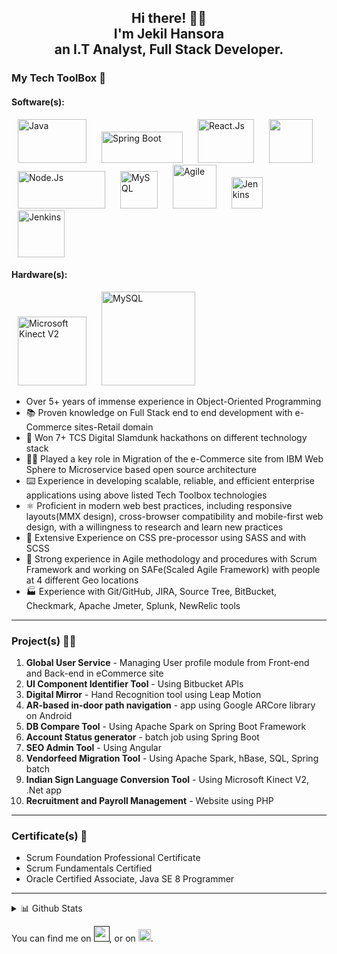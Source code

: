 <div align="center">

  ## Hi there! 👋🤓 <br />I'm Jekil Hansora <br />an I.T Analyst, Full Stack Developer.
  
</div>
  
### My Tech ToolBox 🧰
#### Software(s):
<div>
  <img alt="Java" src="https://user-images.githubusercontent.com/4328384/119971923-3435ab00-bfcf-11eb-9c74-9ab45daa4723.gif" width="110" height="70" style="display: inline; margin: 0 10px;" />
  <img alt="Spring Boot" src="https://user-images.githubusercontent.com/4328384/119972905-6c89b900-bfd0-11eb-9102-4dfe44b2e32f.png" width="130" height="50" style="display: inline; margin: 0 10px;" />
  <img alt="React.Js" src="https://user-images.githubusercontent.com/4328384/119970574-87a6f980-bfcd-11eb-91a4-c8fd44d7a4db.gif" width="90" height="70" style="display: inline; margin: 0 10px;" />
  <img alr="HTML CSS JS" src="https://user-images.githubusercontent.com/4328384/119952047-380b0280-bfba-11eb-9591-52fc6d3264af.png" height="70" style="display: inline; margin: 0 10px;" />
  <img alt="Node.Js" src="https://user-images.githubusercontent.com/4328384/119972330-b3c37a00-bfcf-11eb-9fc6-785eb429907b.gif" width="140" height="60" style="display: inline; margin: 0 10px;" />
  <img alt="MySQL" src="https://user-images.githubusercontent.com/4328384/119952584-cc756500-bfba-11eb-88cc-3f6556e98a5e.png" height="60" style="display: inline; margin: 0 10px;" />
<img alt="Agile" src="https://user-images.githubusercontent.com/4328384/119952837-07779880-bfbb-11eb-8817-09356fdc2034.png" width="70" height="70" style="display: inline; margin: 0 10px;" />
  <img alt="Jenkins" src="https://user-images.githubusercontent.com/4328384/119976165-554cca80-bfd4-11eb-92ec-712796dca42b.png" width="50"  style="display: inline; margin: 0 10px;" />
  <img alt="Jenkins" src="https://user-images.githubusercontent.com/4328384/119976524-d2783f80-bfd4-11eb-9556-86b0ec4769d9.png" width="75"  style="display: inline; margin: 0 10px;" />
</div>

#### Hardware(s):
<div>
<img alt="Microsoft Kinect V2" src="https://user-images.githubusercontent.com/4328384/119974988-f5a1ef80-bfd2-11eb-9ad9-af9a0648b330.png" height="110" style="display: inline; margin: 0 10px;" />
<img alt="MySQL" src="https://user-images.githubusercontent.com/4328384/119975453-7fea5380-bfd3-11eb-8fe9-895ae9138ac8.png" height="150" style="display: inline; margin: 0 10px;" />
</div>

<div>
  
  * Over 5+ years of immense experience in Object-Oriented Programming
  * 📚 Proven knowledge on Full Stack end to end development with e-Commerce sites-Retail domain
  * 🥇 Won 7+ TCS Digital Slamdunk hackathons on different technology stack
  * 👷‍♂️ Played a key role in Migration of the e-Commerce site from IBM Web Sphere to Microservice based open source architecture
  * ⌨️ Experience in developing scalable, reliable, and efficient enterprise applications using above listed Tech Toolbox technologies
  * ⚛️ Proficient in modern web best practices, including responsive layouts(MMX design), cross-browser compatibility and mobile-first web design, with a willingness to research and learn new practices
  * 🧰 Extensive Experience on CSS pre-processor using SASS and with SCSS
  * 👬 Strong experience in Agile methodology and procedures with Scrum Framework and working on SAFe(Scaled Agile Framework) with people at 4 different Geo locations
  * 🏭 Experience with Git/GitHub, JIRA, Source Tree, BitBucket, Checkmark, Apache Jmeter, Splunk, NewRelic tools
  
</div>

<hr />

### Project(s) 👷‍♂️
  1. <b>Global User Service</b> - Managing User profile module from Front-end and Back-end in eCommerce site
  2. <b>UI Component Identifier Tool</b> - Using Bitbucket APIs
  3. <b>Digital Mirror</b> - Hand Recognition tool using Leap Motion
  4. <b>AR-based in-door path navigation</b> - app using Google ARCore library on Android
  5. <b>DB Compare Tool</b> - Using Apache Spark on Spring Boot Framework
  6. <b>Account Status generator</b> - batch job using Spring Boot
  7. <b>SEO Admin Tool</b> - Using Angular
  8. <b>Vendorfeed Migration Tool</b> - Using Apache Spark, hBase, SQL, Spring batch
  9. <b>Indian Sign Language Conversion Tool</b> - Using Microsoft Kinect V2, .Net app
  10. <b>Recruitment and Payroll Management</b> - Website using PHP 

<hr />

### Certificate(s) 📑
  * Scrum Foundation Professional Certificate
  * Scrum Fundamentals Certified
  * Oracle Certified Associate, Java SE 8 Programmer

<hr />

<div>
  
  <details>
    
  <summary> 📊 Github Stats </summary>
    
![Readme Card](https://github-readme-stats.vercel.app/api/top-langs/?username=jekilhansora901)
![Readme Card](https://github-readme-stats.vercel.app/api?username=jekilhansora901&theme=default&show_icons=true)
  
  </details>
  
</div>



<!-- Actual text -->

You can find me on <a href="" ><img src="https://user-images.githubusercontent.com/4328384/119979489-a9f24480-bfd8-11eb-82fb-8a804e697bf1.png" width="25" /></a>, or on <a href="https://www.linkedin.com/in/jekil-hansora-76184b71"><img src="https://user-images.githubusercontent.com/4328384/119979941-37359900-bfd9-11eb-869f-6213f3dd0852.png" width="20" /></a>.

<!--
**jekilhansora901/jekilhansora901** is a ✨ _special_ ✨ repository because its `README.md` (this file) appears on your GitHub profile.

Here are some ideas to get you started:

- 🔭 I’m currently working on ...
- 🌱 I’m currently learning ...
- 👯 I’m looking to collaborate on ...
- 🤔 I’m looking for help with ...
- 💬 Ask me about ...
- 📫 How to reach me: ...
- 😄 Pronouns: ...
- ⚡ Fun fact: ...
-->
